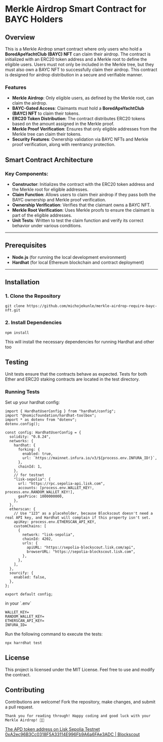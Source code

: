 # Merkle Airdrop Smart Contract for BAYC Holders

## Overview

This is a Merkle Airdrop smart contract where only users who hold a **BoredApeYachtClub (BAYC) NFT** can claim their airdrop. The contract is initialized with an ERC20 token address and a Merkle root to define the eligible users. Users must not only be included in the Merkle tree, but they must also own a BAYC NFT to successfully claim their airdrop. This contract is designed for airdrop distribution in a secure and verifiable manner.

### Features

- **Merkle Airdrop**: Only eligible users, as defined by the Merkle root, can claim the airdrop.
- **BAYC-Gated Access**: Claimants must hold a **BoredApeYachtClub (BAYC) NFT** to claim their tokens.
- **ERC20 Token Distribution**: The contract distributes ERC20 tokens based on the amount assigned in the Merkle proof.
- **Merkle Proof Verification**: Ensures that only eligible addresses from the Merkle tree can claim their tokens.
- **Security Features**: Ownership validation via BAYC NFTs and Merkle proof verification, along with reentrancy protection.

## Smart Contract Architecture

### Key Components:

- **Constructor**: Initializes the contract with the ERC20 token address and the Merkle root for eligible addresses.
- **Claim Function**: Allows users to claim their airdrop if they pass both the BAYC ownership and Merkle proof verification.
- **Ownership Verification**: Verifies that the claimant owns a BAYC NFT.
- **Merkle Root Verification**: Uses Merkle proofs to ensure the claimant is part of the eligible addresses.
- **Unit Tests**: Written to test the claim function and verify its correct behavior under various conditions.

---

## Prerequisites

- **Node.js** (for running the local development environment)
- **Hardhat** (for local Ethereum blockchain and contract deployment)

---

## Installation

### 1\. Clone the Repository

```
git clone https://github.com/michojekunle/merkle-airdrop-require-bayc-nft.git
```

### 2\. Install Dependencies

```
npm install
```

This will install the necessary dependencies for running Hardhat and other too

## Testing

Unit tests ensure that the contracts behave as expected. Tests for both Ether and ERC20 staking contracts are located in the test directory.

### Running Tests

Set up your hardhat config:

```
import { HardhatUserConfig } from "hardhat/config";
import "@nomicfoundation/hardhat-toolbox";
import * as dotenv from "dotenv";
dotenv.config();

const config: HardhatUserConfig = {
  solidity: "0.8.24",
  networks: {
    hardhat: {
      forking: {
        enabled: true,
        url: `https://mainnet.infura.io/v3/${process.env.INFURA_ID!}`,
      },
      chainId: 1,
    },
    // for testnet
    "lisk-sepolia": {
      url: "https://rpc.sepolia-api.lisk.com",
      accounts: [process.env.WALLET_KEY!, process.env.RANDOM_WALLET_KEY!],
      gasPrice: 1000000000,
    },
  },
  etherscan: {
    // Use "123" as a placeholder, because Blockscout doesn't need a real API key, and Hardhat will complain if this property isn't set.
    apiKey: process.env.ETHERSCAN_API_KEY,
    customChains: [
      {
        network: "lisk-sepolia",
        chainId: 4202,
        urls: {
          apiURL: "https://sepolia-blockscout.lisk.com/api",
          browserURL: "https://sepolia-blockscout.lisk.com",
        },
      },
    ],
  },
  sourcify: {
    enabled: false,
  },
};

export default config;
```

in your \`.env\`

```
WALLET_KEY=
RANDOM_WALLET_KEY=
ETHERSCAN_API_KEY=
INFURA_ID=
```

Run the following command to execute the tests:

```
npx harrdhat test
```

## License

This project is licensed under the MIT License. Feel free to use and modify the contract.

## Contributing

Contributions are welcome! Fork the repository, make changes, and submit a pull request.

```
Thank you for reading through! Happy coding and good luck with your Merkle Airdrop! 🤗🎉
```

[The APD token address on Lisk Sepolia Testnet 0xA2ec96B3Cc0318F5A33114E996Fb9A6a6FAe3ADC | Blockscout](https://sepolia-blockscout.lisk.com/address/0xA2ec96B3Cc0318F5A33114E996Fb9A6a6FAe3ADC#code)